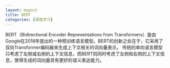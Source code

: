 ```yaml
---
layout: mypost
title: BERT
categories: [深度学习]
---
```


BERT（Bidirectional Encoder Representations from Transformers）是由Google在2018年提出的一种预训练语言模型。BERT的创新之处在于，它采用了双向Transformer编码器来生成上下文相关的词向量表示。
传统的单向语言模型只考虑了左侧或右侧的上下文信息，而BERT则同时考虑了左侧和右侧的上下文信息，使得生成的词向量具有更好的语义表达能力。
